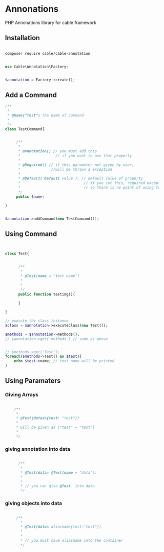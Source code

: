 # Annonations
PHP Annonations library for cable framework

## Installation

```sh 

composer require cable/cable-annotation

```

```php

use Cable\Annotation\Factory;


$annotation = Factory::create();

```


## Add a Command


```php
/**
 *
 * @Name("Test") the name of command
 *
 */
class TestCommand{


     /**
      *
      * @Annotation() // you must add this 
      *                // if you want to use that property
      *
      * @Required() // if this parameter not given by user, 
      *              //will be thrown a exception
      *
      * @Default('Default value'); // default value of property
      *                             // if you set this, required exception will be never thrown
      *                             // so there is no point of using together Default and Required
      */                            
     public $name;

}


$annotation->addCommand(new TestCommand());
```


## Using Command


```php 


class Test{


      /**
       * 
       * @Test(name = "test name")
       *
       *
       */
      public function testing(){
      
      }

}

// execute the class instance
$class = $annotation->executeClass(new Test());

$methods = $annotation->methods();
// $annotation->get('methods') // same as above


// $methods->get('Test');
foreach($methods->Test() as $test){
    echo $test->name; // test name will be printed
}

```

## Using Paramaters

### Giving Arrays

```php

    /**
     *
     * @Test(datas={test: "test"})
     *
     * will be given as ["test" = "test"]
     *
     */
```


### giving annotation into data

```php

      /**
       *
       * @Test(data= @Test(name = "data"))
       *
       *
       * // you can give @Test  into data
       */
```

### giving objects into data

```php

     /**
       *
       * @Test(data= aliasname{test:"test"})
       *
       *
       * // you must save aliasname into the container
       */

```